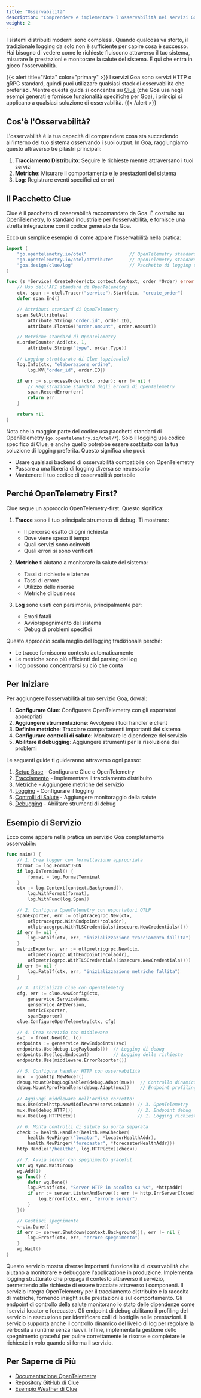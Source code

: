 ```yaml
---
title: "Osservabilità"
description: "Comprendere e implementare l'osservabilità nei servizi Goa"
weight: 2
---
```


I sistemi distribuiti moderni sono complessi. Quando qualcosa va storto, il tradizionale
logging da solo non è sufficiente per capire cosa è successo. Hai bisogno di vedere come
le richieste fluiscono attraverso il tuo sistema, misurare le prestazioni e monitorare la salute
del sistema. È qui che entra in gioco l'osservabilità.

{{< alert title="Nota" color="primary" >}}
I servizi Goa sono servizi HTTP o gRPC standard, quindi puoi utilizzare qualsiasi
stack di osservabilità che preferisci. Mentre questa guida si concentra su
[Clue](https://github.com/goadesign/clue) (che Goa usa negli esempi generati
e fornisce funzionalità specifiche per Goa), i principi si applicano a qualsiasi soluzione
di osservabilità.
{{< /alert >}}

## Cos'è l'Osservabilità?

L'osservabilità è la tua capacità di comprendere cosa sta succedendo all'interno del tuo sistema
osservando i suoi output. In Goa, raggiungiamo questo attraverso tre pilastri principali:

1. **Tracciamento Distribuito**: Seguire le richieste mentre attraversano i tuoi servizi
2. **Metriche**: Misurare il comportamento e le prestazioni del sistema
3. **Log**: Registrare eventi specifici ed errori

## Il Pacchetto Clue

Clue è il pacchetto di osservabilità raccomandato da Goa. È costruito su
[OpenTelemetry](https://opentelemetry.io), lo standard industriale per
l'osservabilità, e fornisce una stretta integrazione con il codice generato da Goa.

Ecco un semplice esempio di come appare l'osservabilità nella pratica:

```go
import (
    "go.opentelemetry.io/otel"                // OpenTelemetry standard
    "go.opentelemetry.io/otel/attribute"      // OpenTelemetry standard
    "goa.design/clue/log"                     // Pacchetto di logging di Clue
)

func (s *Service) CreateOrder(ctx context.Context, order *Order) error {
    // Uso dell'API standard di OpenTelemetry
    ctx, span := otel.Tracer("service").Start(ctx, "create_order")
    defer span.End()

    // Attributi standard di OpenTelemetry
    span.SetAttributes(
        attribute.String("order.id", order.ID),
        attribute.Float64("order.amount", order.Amount))

    // Metriche standard di OpenTelemetry
    s.orderCounter.Add(ctx, 1,
        attribute.String("type", order.Type))

    // Logging strutturato di Clue (opzionale)
    log.Info(ctx, "elaborazione ordine",
        log.KV{"order_id", order.ID})

    if err := s.processOrder(ctx, order); err != nil {
        // Registrazione standard degli errori di OpenTelemetry
        span.RecordError(err)
        return err
    }

    return nil
}
```

Nota che la maggior parte del codice usa pacchetti standard di OpenTelemetry
(`go.opentelemetry.io/otel/*`). Solo il logging usa codice specifico di Clue, e
anche quello potrebbe essere sostituito con la tua soluzione di logging preferita. Questo significa che puoi:
- Usare qualsiasi backend di osservabilità compatibile con OpenTelemetry
- Passare a una libreria di logging diversa se necessario
- Mantenere il tuo codice di osservabilità portabile

## Perché OpenTelemetry First?

Clue segue un approccio OpenTelemetry-first. Questo significa:

1. **Tracce** sono il tuo principale strumento di debug. Ti mostrano:
   - Il percorso esatto di ogni richiesta
   - Dove viene speso il tempo
   - Quali servizi sono coinvolti
   - Quali errori si sono verificati

2. **Metriche** ti aiutano a monitorare la salute del sistema:
   - Tassi di richieste e latenze
   - Tassi di errore
   - Utilizzo delle risorse
   - Metriche di business

3. **Log** sono usati con parsimonia, principalmente per:
   - Errori fatali
   - Avvio/spegnimento del sistema
   - Debug di problemi specifici

Questo approccio scala meglio del logging tradizionale perché:
- Le tracce forniscono contesto automaticamente
- Le metriche sono più efficienti del parsing dei log
- I log possono concentrarsi su ciò che conta

## Per Iniziare

Per aggiungere l'osservabilità al tuo servizio Goa, dovrai:

1. **Configurare Clue**: Configurare OpenTelemetry con gli esportatori appropriati
2. **Aggiungere strumentazione**: Avvolgere i tuoi handler e client
3. **Definire metriche**: Tracciare comportamenti importanti del sistema
4. **Configurare controlli di salute**: Monitorare le dipendenze del servizio
5. **Abilitare il debugging**: Aggiungere strumenti per la risoluzione dei problemi

Le seguenti guide ti guideranno attraverso ogni passo:

1. [Setup Base](1-setup) - Configurare Clue e OpenTelemetry
2. [Tracciamento](2-tracing) - Implementare il tracciamento distribuito
3. [Metriche](3-metrics) - Aggiungere metriche del servizio
4. [Logging](4-logging) - Configurare il logging
5. [Controlli di Salute](5-health) - Aggiungere monitoraggio della salute
6. [Debugging](6-debugging) - Abilitare strumenti di debug

## Esempio di Servizio

Ecco come appare nella pratica un servizio Goa completamente osservabile:

```go
func main() {
    // 1. Crea logger con formattazione appropriata
    format := log.FormatJSON
    if log.IsTerminal() {
        format = log.FormatTerminal
    }
    ctx := log.Context(context.Background(),
        log.WithFormat(format),
        log.WithFunc(log.Span))

    // 2. Configura OpenTelemetry con esportatori OTLP
    spanExporter, err := otlptracegrpc.New(ctx,
        otlptracegrpc.WithEndpoint(*coladdr),
        otlptracegrpc.WithTLSCredentials(insecure.NewCredentials()))
    if err != nil {
        log.Fatalf(ctx, err, "inizializzazione tracciamento fallita")
    }
    metricExporter, err := otlpmetricgrpc.New(ctx,
        otlpmetricgrpc.WithEndpoint(*coladdr),
        otlpmetricgrpc.WithTLSCredentials(insecure.NewCredentials()))
    if err != nil {
        log.Fatalf(ctx, err, "inizializzazione metriche fallita")
    }

    // 3. Inizializza Clue con OpenTelemetry
    cfg, err := clue.NewConfig(ctx,
        genservice.ServiceName,
        genservice.APIVersion,
        metricExporter,
        spanExporter)
    clue.ConfigureOpenTelemetry(ctx, cfg)

    // 4. Crea servizio con middleware
    svc := front.New(fc, lc)
    endpoints := genservice.NewEndpoints(svc)
    endpoints.Use(debug.LogPayloads())  // Logging di debug
    endpoints.Use(log.Endpoint)         // Logging delle richieste
    endpoints.Use(middleware.ErrorReporter())

    // 5. Configura handler HTTP con osservabilità
    mux := goahttp.NewMuxer()
    debug.MountDebugLogEnabler(debug.Adapt(mux))  // Controllo dinamico livello log
    debug.MountPprofHandlers(debug.Adapt(mux))    // Endpoint profiling Go
    
    // Aggiungi middleware nell'ordine corretto:
    mux.Use(otelhttp.NewMiddleware(serviceName)) // 3. OpenTelemetry
    mux.Use(debug.HTTP())                        // 2. Endpoint debug
    mux.Use(log.HTTP(ctx))                       // 1. Logging richieste

    // 6. Monta controlli di salute su porta separata
    check := health.Handler(health.NewChecker(
        health.NewPinger("locator", *locatorHealthAddr),
        health.NewPinger("forecaster", *forecasterHealthAddr)))
    http.Handle("/healthz", log.HTTP(ctx)(check))

    // 7. Avvia server con spegnimento graceful
    var wg sync.WaitGroup
    wg.Add(1)
    go func() {
        defer wg.Done()
        log.Printf(ctx, "Server HTTP in ascolto su %s", *httpAddr)
        if err := server.ListenAndServe(); err != http.ErrServerClosed {
            log.Errorf(ctx, err, "errore server")
        }
    }()

    // Gestisci spegnimento
    <-ctx.Done()
    if err := server.Shutdown(context.Background()); err != nil {
        log.Errorf(ctx, err, "errore spegnimento")
    }
    wg.Wait()
}
```

Questo servizio mostra diverse importanti funzionalità di osservabilità che aiutano
a monitorare e debuggare l'applicazione in produzione. Implementa logging strutturato
che propaga il contesto attraverso il servizio, permettendo alle richieste di essere
tracciate attraverso i componenti. Il servizio integra OpenTelemetry per il tracciamento
distribuito e la raccolta di metriche, fornendo insight sulle prestazioni e sul
comportamento. Gli endpoint di controllo della salute monitorano lo stato delle dipendenze come i
servizi locator e forecaster. Gli endpoint di debug abilitano il profiling del servizio
in esecuzione per identificare colli di bottiglia nelle prestazioni. Il servizio supporta anche il controllo
dinamico del livello di log per regolare la verbosità a runtime senza riavvii. Infine,
implementa la gestione dello spegnimento graceful per pulire correttamente le risorse e
completare le richieste in volo quando si ferma il servizio.

## Per Saperne di Più

- [Documentazione OpenTelemetry](https://opentelemetry.io/docs/)
- [Repository GitHub di Clue](https://github.com/goadesign/clue)
- [Esempio Weather di Clue](https://github.com/goadesign/clue/tree/main/example/weather) 